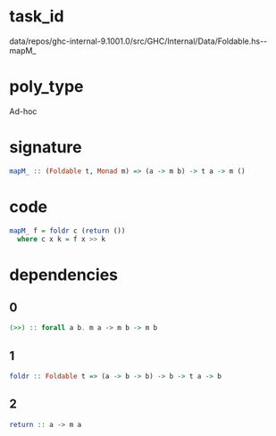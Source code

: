 
# task_id
data/repos/ghc-internal-9.1001.0/src/GHC/Internal/Data/Foldable.hs--mapM_

# poly_type
Ad-hoc

# signature
```haskell
mapM_ :: (Foldable t, Monad m) => (a -> m b) -> t a -> m ()
```   

# code
```haskell
mapM_ f = foldr c (return ())
  where c x k = f x >> k
```

# dependencies
## 0
```haskell
(>>) :: forall a b. m a -> m b -> m b
```
## 1
```haskell
foldr :: Foldable t => (a -> b -> b) -> b -> t a -> b
```
## 2
```haskell
return :: a -> m a
```
